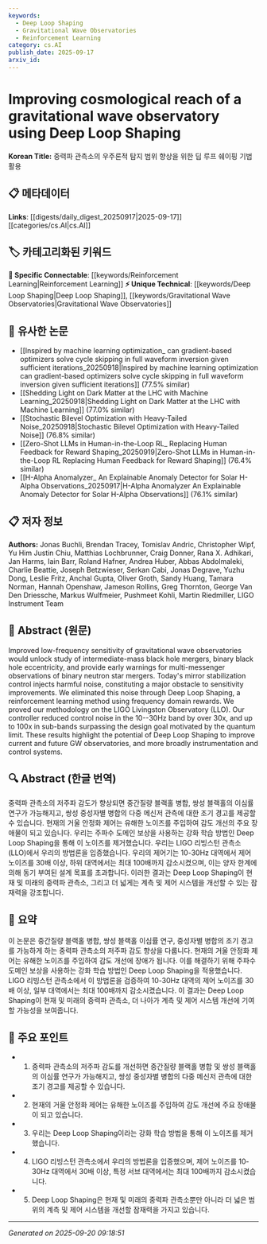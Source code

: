 ```yaml
---
keywords:
  - Deep Loop Shaping
  - Gravitational Wave Observatories
  - Reinforcement Learning
category: cs.AI
publish_date: 2025-09-17
arxiv_id:
---
```


<!-- KEYWORD_LINKING_METADATA:
{
  "processed_timestamp": "2025-09-22 22:53:13.006085",
  "vocabulary_version": "1.0",
  "selected_keywords": [
    "Deep Loop Shaping",
    "Gravitational Wave Observatories",
    "Reinforcement Learning"
  ],
  "rejected_keywords": [
    "Intermediate-Mass Black Hole Mergers"
  ],
  "similarity_scores": {
    "Deep Loop Shaping": 0.8,
    "Gravitational Wave Observatories": 0.78,
    "Reinforcement Learning": 0.75
  },
  "extraction_method": "AI_prompt_based",
  "budget_applied": true
}
-->

# Improving cosmological reach of a gravitational wave observatory using Deep Loop Shaping

**Korean Title:** 중력파 관측소의 우주론적 탐지 범위 향상을 위한 딥 루프 쉐이핑 기법 활용

## 📋 메타데이터

**Links**: [[digests/daily_digest_20250917|2025-09-17]]        [[categories/cs.AI|cs.AI]]

## 🏷️ 카테고리화된 키워드
**🔗 Specific Connectable**: [[keywords/Reinforcement Learning|Reinforcement Learning]]
**⚡ Unique Technical**: [[keywords/Deep Loop Shaping|Deep Loop Shaping]], [[keywords/Gravitational Wave Observatories|Gravitational Wave Observatories]]

## 🔗 유사한 논문
- [[Inspired by machine learning optimization_ can gradient-based optimizers solve cycle skipping in full waveform inversion given sufficient iterations_20250918|Inspired by machine learning optimization can gradient-based optimizers solve cycle skipping in full waveform inversion given sufficient iterations]] (77.5% similar)
- [[Shedding Light on Dark Matter at the LHC with Machine Learning_20250918|Shedding Light on Dark Matter at the LHC with Machine Learning]] (77.0% similar)
- [[Stochastic Bilevel Optimization with Heavy-Tailed Noise_20250918|Stochastic Bilevel Optimization with Heavy-Tailed Noise]] (76.8% similar)
- [[Zero-Shot LLMs in Human-in-the-Loop RL_ Replacing Human Feedback for Reward Shaping_20250919|Zero-Shot LLMs in Human-in-the-Loop RL Replacing Human Feedback for Reward Shaping]] (76.4% similar)
- [[H-Alpha Anomalyzer_ An Explainable Anomaly Detector for Solar H-Alpha Observations_20250917|H-Alpha Anomalyzer An Explainable Anomaly Detector for Solar H-Alpha Observations]] (76.1% similar)

## 📋 저자 정보

**Authors:** Jonas Buchli, Brendan Tracey, Tomislav Andric, Christopher Wipf, Yu Him Justin Chiu, Matthias Lochbrunner, Craig Donner, Rana X. Adhikari, Jan Harms, Iain Barr, Roland Hafner, Andrea Huber, Abbas Abdolmaleki, Charlie Beattie, Joseph Betzwieser, Serkan Cabi, Jonas Degrave, Yuzhu Dong, Leslie Fritz, Anchal Gupta, Oliver Groth, Sandy Huang, Tamara Norman, Hannah Openshaw, Jameson Rollins, Greg Thornton, George Van Den Driessche, Markus Wulfmeier, Pushmeet Kohli, Martin Riedmiller, LIGO Instrument Team

## 📄 Abstract (원문)

Improved low-frequency sensitivity of gravitational wave observatories would
unlock study of intermediate-mass black hole mergers, binary black hole
eccentricity, and provide early warnings for multi-messenger observations of
binary neutron star mergers. Today's mirror stabilization control injects
harmful noise, constituting a major obstacle to sensitivity improvements. We
eliminated this noise through Deep Loop Shaping, a reinforcement learning
method using frequency domain rewards. We proved our methodology on the LIGO
Livingston Observatory (LLO). Our controller reduced control noise in the
10--30Hz band by over 30x, and up to 100x in sub-bands surpassing the design
goal motivated by the quantum limit. These results highlight the potential of
Deep Loop Shaping to improve current and future GW observatories, and more
broadly instrumentation and control systems.

## 🔍 Abstract (한글 번역)

중력파 관측소의 저주파 감도가 향상되면 중간질량 블랙홀 병합, 쌍성 블랙홀의 이심률 연구가 가능해지고, 쌍성 중성자별 병합의 다중 메신저 관측에 대한 조기 경고를 제공할 수 있습니다. 현재의 거울 안정화 제어는 유해한 노이즈를 주입하여 감도 개선의 주요 장애물이 되고 있습니다. 우리는 주파수 도메인 보상을 사용하는 강화 학습 방법인 Deep Loop Shaping을 통해 이 노이즈를 제거했습니다. 우리는 LIGO 리빙스턴 관측소(LLO)에서 우리의 방법론을 입증했습니다. 우리의 제어기는 10-30Hz 대역에서 제어 노이즈를 30배 이상, 하위 대역에서는 최대 100배까지 감소시켰으며, 이는 양자 한계에 의해 동기 부여된 설계 목표를 초과합니다. 이러한 결과는 Deep Loop Shaping이 현재 및 미래의 중력파 관측소, 그리고 더 넓게는 계측 및 제어 시스템을 개선할 수 있는 잠재력을 강조합니다.

## 📝 요약

이 논문은 중간질량 블랙홀 병합, 쌍성 블랙홀 이심률 연구, 중성자별 병합의 조기 경고를 가능하게 하는 중력파 관측소의 저주파 감도 향상을 다룹니다. 현재의 거울 안정화 제어는 유해한 노이즈를 주입하여 감도 개선에 장애가 됩니다. 이를 해결하기 위해 주파수 도메인 보상을 사용하는 강화 학습 방법인 Deep Loop Shaping을 적용했습니다. LIGO 리빙스턴 관측소에서 이 방법론을 검증하여 10-30Hz 대역의 제어 노이즈를 30배 이상, 일부 대역에서는 최대 100배까지 감소시켰습니다. 이 결과는 Deep Loop Shaping이 현재 및 미래의 중력파 관측소, 더 나아가 계측 및 제어 시스템 개선에 기여할 가능성을 보여줍니다.

## 🎯 주요 포인트

- 1. 중력파 관측소의 저주파 감도를 개선하면 중간질량 블랙홀 병합 및 쌍성 블랙홀의 이심률 연구가 가능해지고, 쌍성 중성자별 병합의 다중 메신저 관측에 대한 조기 경고를 제공할 수 있습니다.

- 2. 현재의 거울 안정화 제어는 유해한 노이즈를 주입하여 감도 개선에 주요 장애물이 되고 있습니다.

- 3. 우리는 Deep Loop Shaping이라는 강화 학습 방법을 통해 이 노이즈를 제거했습니다.

- 4. LIGO 리빙스턴 관측소에서 우리의 방법론을 입증했으며, 제어 노이즈를 10-30Hz 대역에서 30배 이상, 특정 서브 대역에서는 최대 100배까지 감소시켰습니다.

- 5. Deep Loop Shaping은 현재 및 미래의 중력파 관측소뿐만 아니라 더 넓은 범위의 계측 및 제어 시스템을 개선할 잠재력을 가지고 있습니다.

---

*Generated on 2025-09-20 09:18:51*